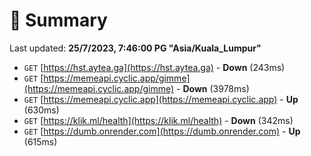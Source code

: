 # 📖 Summary
Last updated: **25/7/2023, 7:46:00 PG "Asia/Kuala_Lumpur"**

- `GET` [https://hst.aytea.ga](https://hst.aytea.ga) - **Down** (243ms)
- `GET` [https://memeapi.cyclic.app/gimme](https://memeapi.cyclic.app/gimme) - **Down** (3978ms)
- `GET` [https://memeapi.cyclic.app](https://memeapi.cyclic.app) - **Up** (630ms)
- `GET` [https://klik.ml/health](https://klik.ml/health) - **Down** (342ms)
- `GET` [https://dumb.onrender.com](https://dumb.onrender.com) - **Up** (615ms)
